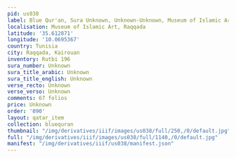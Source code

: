```yaml
---
pid: us038
label: Blue Qur'an, Sura Unknown, Unknown-Unknown, Museum of Islamic Art, Raqqada
localisation: Museum of Islamic Art, Raqqada
latitude: '35.612871'
longitude: '10.0695367'
country: Tunisia
city: Raqqada, Kairouan
inventory: Rutbi 196
sura_number: Unknown
sura_title_arabic: Unknown
sura_title_english: Unknown
verse_recto: Unknown
verse_verso: Unknown
comments: 67 folios
price: Unknown
order: '090'
layout: qatar_item
collection: bluequran
thumbnail: "/img/derivatives/iiif/images/us038/full/250,/0/default.jpg"
full: "/img/derivatives/iiif/images/us038/full/1140,/0/default.jpg"
manifest: "/img/derivatives/iiif/us038/manifest.json"
---
```

